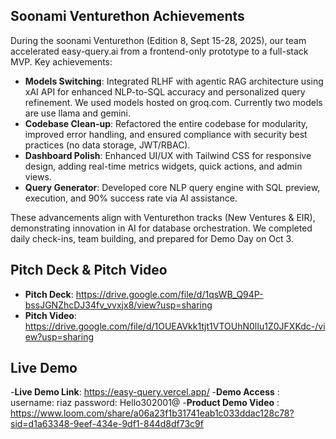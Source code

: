 ## Soonami Venturethon Achievements

During the soonami Venturethon (Edition 8, Sept 15-28, 2025), our team accelerated easy-query.ai from a frontend-only prototype to a full-stack MVP. Key achievements:

- **Models Switching**: Integrated RLHF with agentic RAG architecture using xAI API for enhanced NLP-to-SQL accuracy and personalized query refinement. We used models hosted on groq.com. Currently two models are use llama and gemini.
- **Codebase Clean-up**: Refactored the entire codebase for modularity, improved error handling, and ensured compliance with security best practices (no data storage, JWT/RBAC).
- **Dashboard Polish**: Enhanced UI/UX with Tailwind CSS for responsive design, adding real-time metrics widgets, quick actions, and admin views.
- **Query Generator**: Developed core NLP query engine with SQL preview, execution, and 90% success rate via AI assistance.

These advancements align with Venturethon tracks (New Ventures & EIR), demonstrating innovation in AI for database orchestration. We completed daily check-ins, team building, and prepared for Demo Day on Oct 3.


## Pitch Deck & Pitch Video

- **Pitch Deck**: https://drive.google.com/file/d/1qsWB_Q94P-bssJGNZhcDJ34fv_vvxjx8/view?usp=sharing
- **Pitch Video**: https://drive.google.com/file/d/1OUEAVkk1tjt1VTOUhN0lIu1Z0JFXKdc-/view?usp=sharing

## Live Demo

-**Live Demo Link**: https://easy-query.vercel.app/
-**Demo Access** : username: riaz  password: Hello302001@
-**Product Demo Video** : https://www.loom.com/share/a06a23f1b31741eab1c033ddac128c78?sid=d1a63348-9eef-434e-9df1-844d8df73c9f
